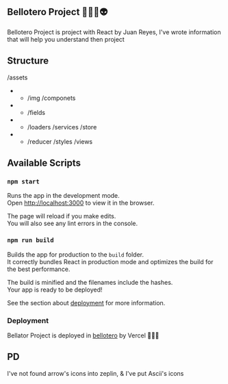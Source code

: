 ## Bellotero Project 🦄🙂🦊👽

Bellotero Project is project with React by Juan <AKA Juani> Reyes, I've wrote information that will help you understand then project

## Structure

/assets
- - /img
/componets
- - /fields
- - /loaders
/services
/store
- - /reducer
/styles
/views

## Available Scripts

### `npm start`

Runs the app in the development mode.<br />
Open [http://localhost:3000](http://localhost:3000) to view it in the browser.

The page will reload if you make edits.<br />
You will also see any lint errors in the console.

### `npm run build`

Builds the app for production to the `build` folder.<br />
It correctly bundles React in production mode and optimizes the build for the best performance.

The build is minified and the filenames include the hashes.<br />
Your app is ready to be deployed!

See the section about [deployment](https://facebook.github.io/create-react-app/docs/deployment) for more information.

### Deployment

Bellator Project is deployed in [bellotero](https://bellotoro.rated-mvp.vercel.app/) by Vercel 🚀🚀🚀

## PD

I've not found arrow's icons into zeplin, & I've put Ascii's icons
